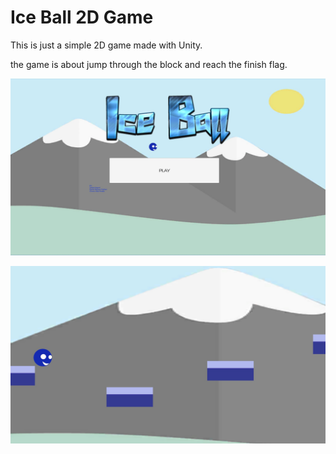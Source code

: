 # Ice Ball 2D Game

This is just a simple 2D game made with Unity.

the game is about jump through the block and reach the finish flag.

![alt text](https://github.com/yuraaqyuni/Ice-Ball-2D-Game-Unity/blob/master/Assets/imgg1.jpeg)

![alt text](https://github.com/yuraaqyuni/Ice-Ball-2D-Game-Unity/blob/master/Assets/imgg2.jpeg)
